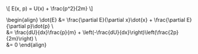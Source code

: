 \\[
E(x, p) = U(x) + \frac{p^2}{2m}
\\]

\begin{align}
\dot{E} &= \frac{\partial E}{\partial x}\dot{x} + \frac{\partial E}{\partial p}\dot{p} \\\
&= \frac{dU}{dx}\frac{p}{m} + \left(-\frac{dU}{dx}\right)\left(\frac{2p}{2m}\right) \\\
&= 0
\end{align}